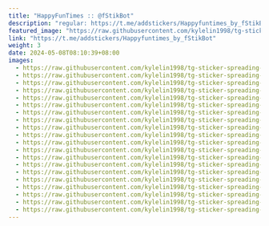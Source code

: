 ```yaml
---
title: "HappyFunTimes :: @fStikBot"
description: "regular: https://t.me/addstickers/Happyfuntimes_by_fStikBot"
featured_image: "https://raw.githubusercontent.com/kylelin1998/tg-sticker-spreading-worldwide-images/main/img/992a50dd-daf9-4ebf-91f9-83dd965b76f3.jpg"
link: "https://t.me/addstickers/Happyfuntimes_by_fStikBot"
weight: 3
date: 2024-05-08T08:10:39+08:00
images:
  - https://raw.githubusercontent.com/kylelin1998/tg-sticker-spreading-worldwide-images/main/img/992a50dd-daf9-4ebf-91f9-83dd965b76f3.jpg
  - https://raw.githubusercontent.com/kylelin1998/tg-sticker-spreading-worldwide-images/main/img/4d450b01-2194-451b-a5ea-8d97faa36cf7.jpg
  - https://raw.githubusercontent.com/kylelin1998/tg-sticker-spreading-worldwide-images/main/img/2a321ef0-7003-468f-93a2-f1f46693386c.jpg
  - https://raw.githubusercontent.com/kylelin1998/tg-sticker-spreading-worldwide-images/main/img/8ab9ad42-9201-4a5a-86a9-679e0d013e8d.jpg
  - https://raw.githubusercontent.com/kylelin1998/tg-sticker-spreading-worldwide-images/main/img/7ea7ffdf-a933-4c25-bb43-2c37b8113395.jpg
  - https://raw.githubusercontent.com/kylelin1998/tg-sticker-spreading-worldwide-images/main/img/90a16aba-5eae-4c9b-ada5-cef094b3dc1c.jpg
  - https://raw.githubusercontent.com/kylelin1998/tg-sticker-spreading-worldwide-images/main/img/d47111a9-821d-4960-983c-8950561327d0.jpg
  - https://raw.githubusercontent.com/kylelin1998/tg-sticker-spreading-worldwide-images/main/img/e5558f6b-fe60-488c-9a62-3892cf00081f.jpg
  - https://raw.githubusercontent.com/kylelin1998/tg-sticker-spreading-worldwide-images/main/img/14aa423e-0556-45d3-baa9-5ea88c4575c6.jpg
  - https://raw.githubusercontent.com/kylelin1998/tg-sticker-spreading-worldwide-images/main/img/8de0809d-1a69-497e-8acd-dd46d8446018.jpg
  - https://raw.githubusercontent.com/kylelin1998/tg-sticker-spreading-worldwide-images/main/img/38622cc2-83f4-4f63-86cc-5e9ae76e575f.jpg
  - https://raw.githubusercontent.com/kylelin1998/tg-sticker-spreading-worldwide-images/main/img/5b1f89ec-0ac1-429d-8d09-c746f3ce1f05.jpg
  - https://raw.githubusercontent.com/kylelin1998/tg-sticker-spreading-worldwide-images/main/img/87e888fd-ac34-47fb-86e7-8d1abdf5922d.jpg
  - https://raw.githubusercontent.com/kylelin1998/tg-sticker-spreading-worldwide-images/main/img/520e7da3-f474-49ef-af95-fa3b18d687b2.jpg
  - https://raw.githubusercontent.com/kylelin1998/tg-sticker-spreading-worldwide-images/main/img/11b5dd3f-c20a-4b69-84a4-a79588089e2a.jpg
  - https://raw.githubusercontent.com/kylelin1998/tg-sticker-spreading-worldwide-images/main/img/56e6d9ce-4854-41bf-b6f6-37d4fb978614.jpg
  - https://raw.githubusercontent.com/kylelin1998/tg-sticker-spreading-worldwide-images/main/img/58c0509d-1ea3-4eab-9a14-cb5390254c79.jpg
  - https://raw.githubusercontent.com/kylelin1998/tg-sticker-spreading-worldwide-images/main/img/c8115297-36e5-430a-869a-2c72d6dc2401.jpg
  - https://raw.githubusercontent.com/kylelin1998/tg-sticker-spreading-worldwide-images/main/img/83e94fed-258c-4766-a198-092986bf91a2.jpg
  - https://raw.githubusercontent.com/kylelin1998/tg-sticker-spreading-worldwide-images/main/img/580cdef9-d8a1-4d78-9c0e-3c7d996cc36b.jpg
---
```

